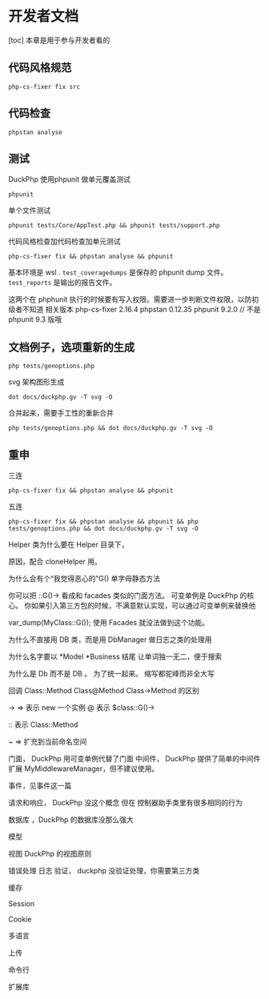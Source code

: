 # 开发者文档
[toc]
本章是用于参与开发者看的

## 代码风格规范

```
php-cs-fixer fix src
```
## 代码检查

```
phpstan analyse
```
## 测试
DuckPhp 使用phpunit 做单元覆盖测试

```
phpunit
```
单个文件测试
```
phpunit tests/Core/AppTest.php && phpunit tests/support.php
```
代码风格检查加代码检查加单元测试


```
php-cs-fixer fix && phpstan analyse && phpunit

```
基本环境是 wsl .
`test_coveragedumps` 是保存的 phpunit dump 文件。
`test_reports` 是输出的报告文件。

这两个在 phphunit 执行的时候要有写入权限。需要进一步判断文件权限，以防初级者不知道
相关版本
php-cs-fixer 2.16.4 
phpstan 0.12.35
phpunit 9.2.0  // 不是 phpunit 9.3 版哦

## 文档例子，选项重新的生成


```
php tests/genoptions.php
```
svg 架构图形生成
```
dot docs/duckphp.gv -T svg -O
```
合并起来，需要手工性的重新合并
```
php tests/genoptions.php && dot docs/duckphp.gv -T svg -O

```
重申
--
三连
```
php-cs-fixer fix && phpstan analyse && phpunit

```
五连
```
php-cs-fixer fix && phpstan analyse && phpunit && php tests/genoptions.php && dot docs/duckphp.gv -T svg -O

```

Helper 类为什么要在 Helper 目录下，

原因，配合 cloneHelper 用。

为什么会有个“我觉得恶心的”G() 单字母静态方法

你可以把 ::G()-> 看成和 facades 类似的门面方法。
可变单例是 DuckPhp 的核心。
你如果引入第三方包的时候，不满意默认实现，可以通过可变单例来替换他

var_dump(MyClass::G()); 使用 Facades 就没法做到这个功能。

为什么不直接用 DB 类，而是用 DbManager
做日志之类的处理用

为什么名字要以 *Model *Business 结尾
让单词独一无二，便于搜索

为什么是 Db 而不是 DB 。
为了统一起来。  缩写都驼峰而非全大写

回调
Class::Method Class@Method Class->Method 的区别

-> => 表示 new 一个实例
@ 表示 $class::G()->

:: 表示 Class::Method


~ => 扩充到当前命名空间

门面， DuckPhp 用可变单例代替了门面
中间件， DuckPhp 提供了简单的中间件扩展 MyMiddlewareManager，但不建议使用。

事件，见事件这一篇

请求和响应， DuckPhp 没这个概念
但在 控制器助手类里有很多相同的行为

数据库 ，DuckPhp 的数据库没那么强大

模型 


视图 DuckPhp 的视图原则


错误处理
日志
验证， duckphp 没验证处理，你需要第三方类

缓存

Session

Cookie

多语言

上传

命令行

扩展库



